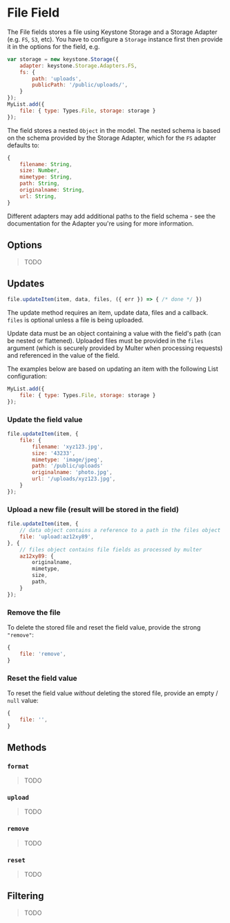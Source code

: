 # File Field

The File fields stores a file using Keystone Storage and a Storage Adapter (e.g. `FS`, `S3`, etc). You have to configure a `Storage` instance first then provide it in the options for the field, e.g.

```js
var storage = new keystone.Storage({
	adapter: keystone.Storage.Adapters.FS,
	fs: {
		path: 'uploads',
		publicPath: '/public/uploads/',
	}
});
MyList.add({
	file: { type: Types.File, storage: storage }
});
```

The field stores a nested `Object` in the model. The nested schema is based on the schema provided by the Storage Adapter, which for the `FS` adapter defaults to:

```js
{
	filename: String,
	size: Number,
	mimetype: String,
	path: String,
	originalname: String,
	url: String,
}
```

Different adapters may add additional paths to the field schema - see the documentation for the Adapter you're using for more information.

## Options

> TODO

## Updates

```js
file.updateItem(item, data, files, ({ err }) => { /* done */ })
```

The update method requires an item, update data, files and a callback. `files` is optional unless a file is being uploaded.

Update data must be an object containing a value with the field's path (can be nested or flattened). Uploaded files must be provided in the `files` argument (which is securely provided by Multer when processing requests) and referenced in the value of the field.

The examples below are based on updating an item with the following List configuration:

```js
MyList.add({
	file: { type: Types.File, storage: storage }
});
```

### Update the field value

```js
file.updateItem(item, {
	file: {
		filename: 'xyz123.jpg',
		size: '43233',
		mimetype: 'image/jpeg',
		path: '/public/uploads'
		originalname: 'photo.jpg',
		url: '/uploads/xyz123.jpg',
	}
});
```

### Upload a new file (result will be stored in the field)

```js
file.updateItem(item, {
	// data object contains a reference to a path in the files object
	file: 'upload:az12xy89',
}, {
	// files object contains file fields as processed by multer
	az12xy89: {
		originalname,
		mimetype,
		size,
		path,
	}
});
```

### Remove the file

To delete the stored file and reset the field value, provide the strong `"remove"`:

```js
{
	file: 'remove',
}
```

### Reset the field value

To reset the field value _without_ deleting the stored file, provide an empty / `null` value:

```js
{
	file: '',
}
```

## Methods

### `format`

> TODO

### `upload`

> TODO

### `remove`

> TODO

### `reset`

> TODO


## Filtering

> TODO
